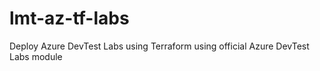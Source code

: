 # lmt-az-tf-labs
Deploy Azure DevTest Labs using Terraform using official Azure DevTest Labs module
